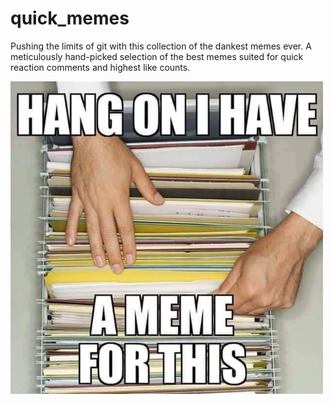 # quick_memes
Pushing the limits of git with this collection of the dankest memes ever. A meticulously hand-picked selection of the best memes suited for quick reaction comments and highest like counts.

<img src="meme_for_this.jpg" width="500px" alt="Don't laugh!">
